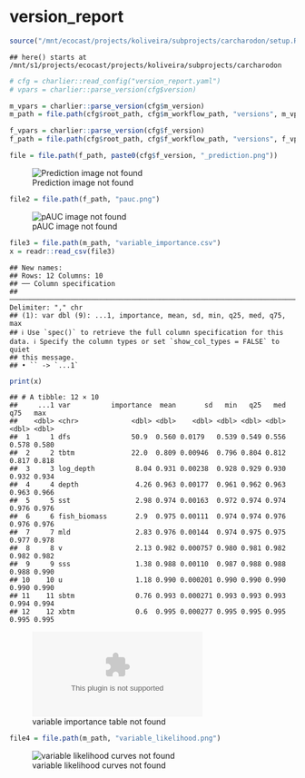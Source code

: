 version_report
================

``` r
source("/mnt/ecocast/projects/koliveira/subprojects/carcharodon/setup.R")
```

    ## here() starts at /mnt/s1/projects/ecocast/projects/koliveira/subprojects/carcharodon

``` r
# cfg = charlier::read_config("version_report.yaml")
# vpars = charlier::parse_version(cfg$version)

m_vpars = charlier::parse_version(cfg$m_version)
m_path = file.path(cfg$root_path, cfg$m_workflow_path, "versions", m_vpars[["major"]], m_vpars[["minor"]], cfg$m_version)

f_vpars = charlier::parse_version(cfg$f_version)
f_path = file.path(cfg$root_path, cfg$f_workflow_path, "versions", f_vpars[["major"]], f_vpars[["minor"]], cfg$f_version)
```

``` r
file = file.path(f_path, paste0(cfg$f_version, "_prediction.png"))
```

<figure>
<img
src="/mnt/s1/projects/ecocast/projects/koliveira/subprojects/carcharodon//workflows/forecast_workflow/versions/v01/100/v01.100.08/v01.100.08_prediction.png"
alt="Prediction image not found" />
<figcaption aria-hidden="true">Prediction image not found</figcaption>
</figure>

``` r
file2 = file.path(f_path, "pauc.png")
```

<figure>
<img
src="/mnt/s1/projects/ecocast/projects/koliveira/subprojects/carcharodon//workflows/forecast_workflow/versions/v01/100/v01.100.08/pauc.png"
alt="pAUC image not found" />
<figcaption aria-hidden="true">pAUC image not found</figcaption>
</figure>

``` r
file3 = file.path(m_path, "variable_importance.csv")
x = readr::read_csv(file3)
```

    ## New names:
    ## Rows: 12 Columns: 10
    ## ── Column specification
    ## ──────────────────────────────────────────────────────────────────────────────────────────────────────────────────────── Delimiter: "," chr
    ## (1): var dbl (9): ...1, importance, mean, sd, min, q25, med, q75, max
    ## ℹ Use `spec()` to retrieve the full column specification for this data. ℹ Specify the column types or set `show_col_types = FALSE` to quiet
    ## this message.
    ## • `` -> `...1`

``` r
print(x)
```

    ## # A tibble: 12 × 10
    ##     ...1 var          importance  mean       sd   min   q25   med   q75   max
    ##    <dbl> <chr>             <dbl> <dbl>    <dbl> <dbl> <dbl> <dbl> <dbl> <dbl>
    ##  1     1 dfs               50.9  0.560 0.0179   0.539 0.549 0.556 0.578 0.580
    ##  2     2 tbtm              22.0  0.809 0.00946  0.796 0.804 0.812 0.817 0.818
    ##  3     3 log_depth          8.04 0.931 0.00238  0.928 0.929 0.930 0.932 0.934
    ##  4     4 depth              4.26 0.963 0.00177  0.961 0.962 0.963 0.963 0.966
    ##  5     5 sst                2.98 0.974 0.00163  0.972 0.974 0.974 0.976 0.976
    ##  6     6 fish_biomass       2.9  0.975 0.00111  0.974 0.974 0.976 0.976 0.976
    ##  7     7 mld                2.83 0.976 0.00144  0.974 0.975 0.975 0.977 0.978
    ##  8     8 v                  2.13 0.982 0.000757 0.980 0.981 0.982 0.982 0.982
    ##  9     9 sss                1.38 0.988 0.00110  0.987 0.988 0.988 0.988 0.990
    ## 10    10 u                  1.18 0.990 0.000201 0.990 0.990 0.990 0.990 0.990
    ## 11    11 sbtm               0.76 0.993 0.000271 0.993 0.993 0.993 0.994 0.994
    ## 12    12 xbtm               0.6  0.995 0.000277 0.995 0.995 0.995 0.995 0.995

<figure>
<embed
src="/mnt/s1/projects/ecocast/projects/koliveira/subprojects/carcharodon//workflows/modeling_workflow/versions/v01/100/v01.100.08/variable_importance.csv" />
<figcaption aria-hidden="true">variable importance table not
found</figcaption>
</figure>

``` r
file4 = file.path(m_path, "variable_likelihood.png")
```

<figure>
<img
src="/mnt/s1/projects/ecocast/projects/koliveira/subprojects/carcharodon//workflows/modeling_workflow/versions/v01/100/v01.100.08/variable_likelihood.png"
alt="variable likelihood curves not found" />
<figcaption aria-hidden="true">variable likelihood curves not
found</figcaption>
</figure>
